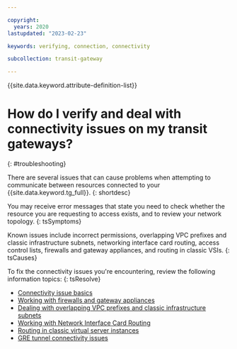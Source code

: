 ```yaml
---

copyright:
  years: 2020
lastupdated: "2023-02-23"

keywords: verifying, connection, connectivity

subcollection: transit-gateway

---
```


{{site.data.keyword.attribute-definition-list}}

# How do I verify and deal with connectivity issues on my transit gateways?
{: #troubleshooting}

There are several issues that can cause problems when attempting to communicate between resources connected to your {{site.data.keyword.tg_full}}.
{: shortdesc}

You may receive error messages that state you need to check whether the resource you are requesting to access exists, and to review your network topology.
{: tsSymptoms}

Known issues include incorrect permissions, overlapping VPC prefixes and classic infrastructure subnets, networking interface card routing, access control lists, firewalls and gateway appliances, and routing in classic VSIs.
{: tsCauses}

To fix the connectivity issues you're encountering, review the following information topics:
{: tsResolve}

* [Connectivity issue basics](/docs/transit-gateway?topic=transit-gateway-connectivity-issue-basics)
* [Working with firewalls and gateway appliances](/docs/transit-gateway?topic=transit-gateway-firewalls-gateways)
* [Dealing with overlapping VPC prefixes and classic infrastructure subnets](/docs/transit-gateway?topic=transit-gateway-overlapping-vpc-prefixes-and-classic-subnets)
* [Working with Network Interface Card Routing](/docs/transit-gateway?topic=transit-gateway-tg-nic)
* [Routing in classic virtual server instances](/docs/transit-gateway?topic=transit-gateway-routing-classic-vsi)
* [GRE tunnel connectivity issues](/docs/transit-gateway?topic=transit-gateway-gre-tunnel-conn-issues)
